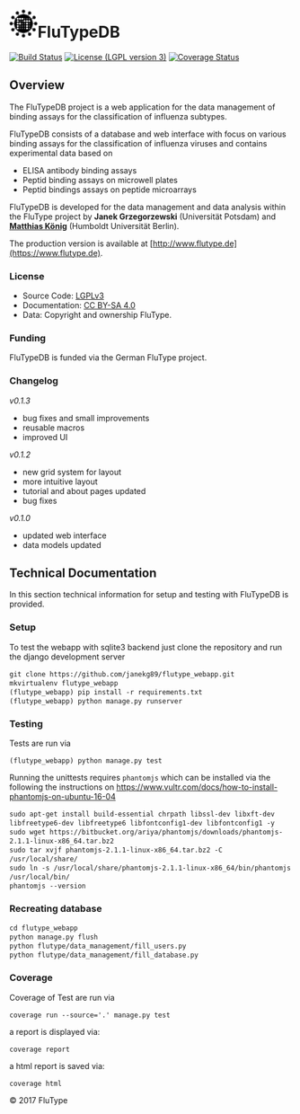 <h1><img alt="flutype logo" src="./docs/logo/flutype-logo-v3.png" height="50"/>FluTypeDB</h1>

[![Build Status](https://travis-ci.org/janekg89/flutype_webapp.svg?branch=develop)](https://travis-ci.org/janekg89/flutype_webapp)
[![License (LGPL version 3)](https://img.shields.io/badge/license-LGPLv3.0-blue.svg?style=flat-square)](http://opensource.org/licenses/LGPL-3.0)
[![Coverage Status](https://coveralls.io/repos/github/janekg89/flutype_webapp/badge.svg?branch=develop)](https://coveralls.io/github/janekg89/flutype_webapp?branch=develop)
## Overview

The FluTypeDB project is a web application for the data management of binding assays 
for the classification of influenza subtypes.
 
FluTypeDB consists of a database and web interface with focus on various binding assays 
for the classification of influenza viruses and contains experimental data based on

* ELISA antibody binding assays
* Peptid binding assays on microwell plates
* Peptid bindings assays on peptide microarrays

FluTypeDB is developed for the data management and data analysis within the FluType project
by <b>Janek Grzegorzewski</b> (Universität Potsdam) and
<b><a href="https://livermetabolism.com" target="_blank">Matthias König</a></b> (Humboldt Universität Berlin).

The production version is available at
[http://www.flutype.de](https://www.flutype.de).


### License
* Source Code: [LGPLv3](http://opensource.org/licenses/LGPL-3.0)
* Documentation: [CC BY-SA 4.0](http://creativecommons.org/licenses/by-sa/4.0/)
* Data: Copyright and ownership FluType.

### Funding
FluTypeDB is funded via the German FluType project.

### Changelog
*v0.1.3*

- bug fixes and small improvements
- reusable macros
- improved UI

*v0.1.2*

- new grid system for layout
- more intuitive layout
- tutorial and about pages updated
- bug fixes

*v0.1.0*

- updated web interface
- data models updated


## Technical Documentation
In this section technical information for setup and testing with FluTypeDB is provided.

### Setup
To test the webapp with sqlite3 backend just clone the repository
and run the django development server
```
git clone https://github.com/janekg89/flutype_webapp.git
mkvirtualenv flutype_webapp
(flutype_webapp) pip install -r requirements.txt
(flutype_webapp) python manage.py runserver
```

### Testing
Tests are run via
```
(flutype_webapp) python manage.py test
```

Running the unittests requires `phantomjs` which can be installed via the
following the instructions on
https://www.vultr.com/docs/how-to-install-phantomjs-on-ubuntu-16-04
```
sudo apt-get install build-essential chrpath libssl-dev libxft-dev libfreetype6-dev libfreetype6 libfontconfig1-dev libfontconfig1 -y
sudo wget https://bitbucket.org/ariya/phantomjs/downloads/phantomjs-2.1.1-linux-x86_64.tar.bz2
sudo tar xvjf phantomjs-2.1.1-linux-x86_64.tar.bz2 -C /usr/local/share/
sudo ln -s /usr/local/share/phantomjs-2.1.1-linux-x86_64/bin/phantomjs /usr/local/bin/
phantomjs --version
```

### Recreating database
```
cd flutype_webapp
python manage.py flush
python flutype/data_management/fill_users.py
python flutype/data_management/fill_database.py
```

### Coverage

Coverage of Test are run via
```
coverage run --source='.' manage.py test
```
a report is displayed via:
```
coverage report
```
a html report is saved via:
```
coverage html
```

&copy; 2017 FluType